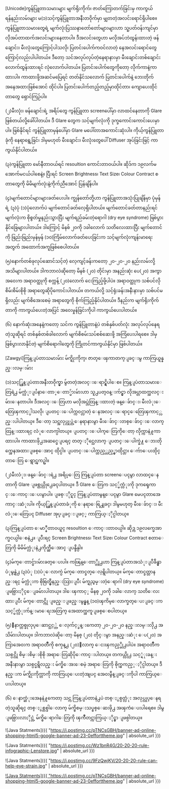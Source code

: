 [Unicode]ကွန်ပြူတာသမားများ မျက်ရိုးကိုက်၊ ဇာတ်ကြောတက်ခြင်းမှ ကာကွယ်ရန်နည်းလမ်းများ
မ(၁)သင့်ကွန်ပြူတာအနီးတဝိုက်မှာ မျှတတဲ့အလင်းရောင်ရှိပါစေ။
ကွန်ပြူတာသမားတွေရဲ့ မျက်လုံးပြဿနာတော်တော်များများဟာ သူ့ပတ်ဝန်းကျင်မှာ လိုအပ်တာထက်အလင်းများနေတာပါ။ ဒီအလင်းတွေဟာ မလိုအပ်ဘဲထွန်းထားတဲ့ ဖန်ချောင်း၊ မီးလုံးတွေကြောင့်ပါသလို၊ ပြတင်းပေါက်ကဝင်လာတဲ့ နေအလင်းရောင်တွေကြောင့်လည်းပါပါတယ်။ ဒီတော့ သင်အလုပ်လုပ်တဲ့နေရာနားမှာ မီးချောင်းတစ်ချောင်းလောက်ထွန်းထားရင် လုံလောက်ပါတယ်။ ပြတင်းပေါက်တွေကိုတော့ လိုက်ကာနဲ့ကာထားပါ။ ကာထားဖို့အဆင်မပြေရင် တတ်နိုင်သလောက် ပြတင်းပေါက်နဲ့ ဘေးတိုက်အနေအထားဖြစ်အောင် ထိုင်ပါ။ ပြတင်းပေါက်တည့်တည့်မှာထိုင်တာ၊ ကျောပေးထိုင်တာတွေ ရှောင်ကြဉ်ပါ။

(၂)မီးလုံး၊ ဖန်ချောင်းရဲ့ အရိပ်တွေ ကွန်ပြူတာ screenပေါ်မှာ လာထင်နေတာကို Glare ဖြစ်တယ်လို့ခေါ်ပါတယ်။ ဒီ Glare တွေက သင့်မျက်လုံးကို ဒုက္ခကောင်းကောင်းပေးမှာပါ။ ဖြစ်နိုင်ရင် ကွန်ပြူတာမှန်ပေါ်မှာ Glare မပေါ်တာအကောင်းဆုံးပါ။ ကိုယ့်ကွန်ပြူတာခုံကို နေရာရွေ့ခြင်၊ ဒါမှမဟုတ် မီးချောင်း၊ မီးလုံးတွေပေါ် Diffuser အုပ်ခြင်းဖြင့် ကာကွယ်နိုင်ပါတယ်။

(၃)ကွန်ပြူတာ မော်နီတာဝယ်ရင် resoultion ကောင်းတာဝယ်ပါ။ ဆိုဒ်က ၁၉လက်မအောက်မငယ်ပါစေနဲ့။ ပြီးရင် Screen Brightness၊ Text Size၊ Colour Contract စတာတွေကို မိမိမျက်လုံးနဲ့ကိုက်ညီအောင် ပြန်ချိန်ပါ။

(၄)မျက်တောင်များများခတ်ပေးပါ။ ကျွန်တော်တို့ဟာ ကွန်ပြူတာအသုံးပြုချိန်မှာ ပုံမှန်ရဲ့ (၃)ပုံ (၁)ပုံလောက်ပဲ မျက်တောင်ခတ်လေ့ရှိပါတယ်။ မျက်တောင်ခတ်တာနည်းရင် မျက်လုံးက စိုစွတ်မှုနည်းသွားပြီး မျက်ရည်ခမ်းတဲ့ရောဂါ (dry eye syndrome) ဖြစ်ပွားနိုင်ခြေများပါတယ်။ ဒါကြောင့် မိနစ် ၂၀ကို ၁ခါလောက် သတိလေးထားပြီး မျက်တောင်ကို ဖြည်းဖြည်းမှန်မှန် (၁၀)ကြိမ်လောက်ခတ်ပေးခြင်းက သင့်မျက်လုံးကျန်းမာရေးအတွက် အထောက်အကူဖြစ်စေပါတယ်။

(၅)နောက်တစ်ခုလုပ်ဆောင်သင့်တဲ့ လေ့ကျင့်ခန်းကတော့ ၂၀-၂၀-၂၀ နည်းလမ်းလို့ အသိများပါတယ်။ ဒါကဘာလဲဆိုတော့ မိနစ် (၂၀) တိုင်းမှာ အနည်းဆုံး ပေ(၂၀) အကွာအဝေးက အရာဝတ္ထုကို စက္ကန့် (၂၀)လောက် ငေးကြည့်ဖို့ပါပဲ။ အရာဝတ္ထုက သစ်ပင်လို စိမ်းစိမ်းစိုစို အရာတွေဆိုပိုကောင်းပါတယ်။ တကယ်လို့ သင့်ရုံးခန်းအနီးနားမှာ သစ်ပင်မရှိလည်း မျက်စိအေးစေမဲ့ အရာတွေကို စိုက်ကြည့်နိုင်ပါတယ်။ ဒီနည်းက မျက်ရိုးကိုက်တာကို ကာကွယ်ပေးတဲ့အပြင် အဝေးမှုန်ခြင်းကိုပါ ကာကွယ်ပေးပါတယ်။

(၆) နောက်ဆုံးအနေနဲ့ကတော့ သင်က ကွန်ပြူတာနဲ့ပဲ တစ်နှစ်ပတ်လုံး အလုပ်လုပ်နေရတဲ့သူဆိုရင် တစ်နှစ်တစ်ခါလောက် မျက်စိစမ်းသပ်စစ်ဆေးဖို့ အကြံပေးပါရစေ။ ဒါမှ ဖြစ်ပွားလာနိုင်တဲ့ မျက်စိရောဂါတွေကို ကြိုတင်ကာကွယ်နိုင်မှာ ဖြစ်ပါတယ်။

[Zawgyi]ကြန္ျပဴတာသမားမ်ား မ်က္ရိုးကိုက္၊ ဇာတ္ေၾကာတက္ျခင္းမွ ကာကြယ္ရန္နည္းလမ္းမ်ား

(၁)သင့္ကြန္ျပဴတာအနီးတ၀ိုက္မွာ မွ်တတဲ့အလင္းေရာင္ရွိပါေစ။
ကြန္ျပဴတာသမားေတြရဲ႕ မ်က္လံုးျပႆနာေတာ္ေတာ္မ်ားမ်ားဟာ သူ႕ပတ္၀န္းက်င္မွာ လိုအပ္တာထက္အလင္းမ်ားေနတာပါ။ ဒီအလင္းေတြဟာ မလိုအပ္ဘဲထြန္းထားတဲ့ ဖန္ေခ်ာင္း၊ မီးလံုးေတြေၾကာင့္ပါသလို၊ ျပတင္းေပါက္က၀င္လာတဲ့ ေနအလင္းေရာင္ေတြေၾကာင့္လည္းပါပါတယ္။ ဒီေတာ့ သင္အလုပ္လုပ္တဲ့ေနရာနားမွာ မီးေခ်ာင္းတစ္ေခ်ာင္းေလာက္ထြန္းထားရင္ လံုေလာက္ပါတယ္။ ျပတင္းေပါက္ေတြကိုေတာ့ လိုက္ကာနဲ႔ကာထားပါ။ ကာထားဖို႕အဆင္မေျပရင္ တတ္ႏိုင္သေလာက္ ျပတင္းေပါက္နဲ႔ ေဘးတိုက္အေနအထားျဖစ္ေအာင္ ထိုင္ပါ။ ျပတင္းေပါက္တည့္တည့္မွာထိုင္တာ၊ ေက်ာေပးထိုင္တာေတြ ေရွာင္ၾကဥ္ပါ။

(၂)မီးလံုး၊ ဖန္ေခ်ာင္းရဲ႕ အရိပ္ေတြ ကြန္ျပဴတာ screenေပၚမွာ လာထင္ေနတာကို Glare ျဖစ္တယ္လို႕ေခၚပါတယ္။ ဒီ Glare ေတြက သင့္မ်က္လံုးကို ဒုကၡေကာင္းေကာင္းေပးမွာပါ။ ျဖစ္ႏိုင္ရင္ ကြန္ျပဴတာမွန္ေပၚမွာ Glare မေပၚတာအေကာင္းဆံုးပါ။ ကိုယ့္ကြန္ျပဴတာခံုကို ေနရာေရြ႕ျခင္၊ ဒါမွမဟုတ္ မီးေခ်ာင္း၊ မီးလံုးေတြေပၚ Diffuser အုပ္ျခင္းျဖင့္ ကာကြယ္ႏိုင္ပါတယ္။

(၃)ကြန္ျပဴတာ ေမာ္နီတာ၀ယ္ရင္ resoultion ေကာင္းတာ၀ယ္ပါ။ ဆိုဒ္က ၁၉လက္မေအာက္မငယ္ပါေစနဲ႕။ ျပီးရင္ Screen Brightness၊ Text Size၊ Colour Contract စတာေတြကို မိမိမ်က္လံုးနဲ႕ကိုက္ညီေအာင္ ျပန္ခ်ိန္ပါ။

(၄)မ်က္ေတာင္မ်ားမ်ားခတ္ေပးပါ။ ကၽြန္ေတာ္တို႕ဟာ ကြန္ျပဴတာအသံုးျပဳခ်ိန္မွာ ပံုမွန္ရဲ႕ (၃)ပံု (၁)ပံုေလာက္ပဲ မ်က္ေတာင္ခတ္ေလ့ရွိပါတယ္။ မ်က္ေတာင္ခတ္တာနည္းရင္ မ်က္လံုးက စိုစြတ္မွဳနည္းသြားျပီး မ်က္ရည္ခမ္းတဲ့ေရာဂါ (dry eye syndrome) ျဖစ္ပြားႏိုင္ေျခမ်ားပါတယ္။ ဒါေၾကာင့္ မိနစ္ ၂၀ကို ၁ခါေလာက္ သတိေလးထားျပီး မ်က္ေတာင္ကို ျဖည္းျဖည္းမွန္မွန္ (၁၀)ၾကိမ္ေလာက္ခတ္ေပးျခင္းက သင့္မ်က္လံုးက်န္းမာေရးအတြက္ အေထာက္အကူျဖစ္ေစပါတယ္။

(၅)ေနာက္တစ္ခုလုပ္ေဆာင္သင့္တဲ့ ေလ့က်င့္ခန္းကေတာ့ ၂၀-၂၀-၂၀ နည္းလမ္းလို႕ အသိမ်ားပါတယ္။ ဒါကဘာလဲဆိုေတာ့ မိနစ္ (၂၀) တိုင္းမွာ အနည္းဆံုး ေပ(၂၀) အကြာအေ၀းက အရာ၀တၳဳကို စကၠန္႕ (၂၀)ေလာက္ ေငးၾကည့္ဖို႕ပါပဲ။ အရာ၀တၳဳက သစ္ပင္လို စိမ္းစိမ္းစိုစို အရာေတြဆိုပိုေကာင္းပါတယ္။ တကယ္လို႕ သင့္ရံုးခန္းအနီးနားမွာ သစ္ပင္မရွိလည္း မ်က္စိေအးေစမဲ့ အရာေတြကို စိုက္ၾကည့္ႏိုင္ပါတယ္။ ဒီနည္းက မ်က္ရိုးကိုက္တာကို ကာကြယ္ေပးတဲ့အျပင္ အေ၀းမွဳန္ျခင္းကိုပါ ကာကြယ္ေပးပါတယ္။

(၆) ေနာက္ဆံုးအေနနဲ႔ကေတာ့ သင္က ကြန္ျပဴတာနဲ႕ပဲ တစ္ႏွစ္ပတ္လံုး အလုပ္လုပ္ေနရတဲ့သူဆိုရင္ တစ္ႏွစ္တစ္ခါေလာက္ မ်က္စိစမ္းသပ္စစ္ေဆးဖို႕ အၾကံေပးပါရေစ။ ဒါမွ ျဖစ္ပြားလာႏိုင္တဲ့ မ်က္စိေရာဂါေတြကို ၾကိဳတင္ကာကြယ္ႏိုင္မွာ ျဖစ္ပါတယ္။

![Java Statments]({{ "https://i.postimg.cc/pTNCsGBH/banner-ad-online-shopping-html5-google-banner-ad-23-0efforttheme.jpg" | absolute_url }})

![Java Statments]({{ "https://i.postimg.cc/Wz1bnR4G/20-20-20-rule-infographic-Lenstore.jpg" | absolute_url }})

![Java Statments]({{ "https://i.postimg.cc/9FzQwjKV/20-20-20-rule-can-help-eye-strain.jpg" | absolute_url }})






<a href="https://"> ![Java Statments]({{ "https://i.postimg.cc/pTNCsGBH/banner-ad-online-shopping-html5-google-banner-ad-23-0efforttheme.jpg" | absolute_url }}) </a>
